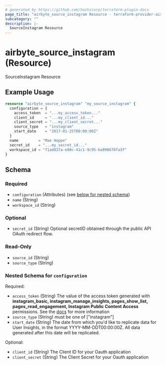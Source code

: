 ```yaml
---
# generated by https://github.com/hashicorp/terraform-plugin-docs
page_title: "airbyte_source_instagram Resource - terraform-provider-airbyte"
subcategory: ""
description: |-
  SourceInstagram Resource
---
```


# airbyte_source_instagram (Resource)

SourceInstagram Resource

## Example Usage

```terraform
resource "airbyte_source_instagram" "my_source_instagram" {
  configuration = {
    access_token  = "...my_access_token..."
    client_id     = "...my_client_id..."
    client_secret = "...my_client_secret..."
    source_type   = "instagram"
    start_date    = "2017-01-25T00:00:00Z"
  }
  name         = "Mae Hoppe"
  secret_id    = "...my_secret_id..."
  workspace_id = "f1ad837a-e80c-41c1-9c95-ba998678fa3f"
}
```

<!-- schema generated by tfplugindocs -->
## Schema

### Required

- `configuration` (Attributes) (see [below for nested schema](#nestedatt--configuration))
- `name` (String)
- `workspace_id` (String)

### Optional

- `secret_id` (String) Optional secretID obtained through the public API OAuth redirect flow.

### Read-Only

- `source_id` (String)
- `source_type` (String)

<a id="nestedatt--configuration"></a>
### Nested Schema for `configuration`

Required:

- `access_token` (String) The value of the access token generated with <b>instagram_basic, instagram_manage_insights, pages_show_list, pages_read_engagement, Instagram Public Content Access</b> permissions. See the <a href="https://docs.airbyte.com/integrations/sources/instagram/#step-1-set-up-instagram">docs</a> for more information
- `source_type` (String) must be one of ["instagram"]
- `start_date` (String) The date from which you'd like to replicate data for User Insights, in the format YYYY-MM-DDT00:00:00Z. All data generated after this date will be replicated.

Optional:

- `client_id` (String) The Client ID for your Oauth application
- `client_secret` (String) The Client Secret for your Oauth application


